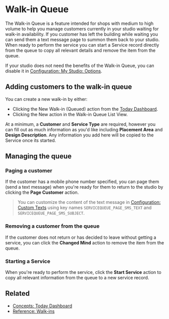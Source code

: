 # Walk-in Queue

The Walk-in Queue is a feature intended for shops with medium to high volume to help you manage customers currently in your studio waiting for walk-in availability. If you customer has left the building while waiting you can send them a text message page to summon them back to your studio. When ready to perform the service you can start a Service record directly from the queue to copy all relevant details and remove the item from the queue.

If your studio does not need the benefits of the Walk-in Queue, you can disable it in [Configuration: My Studio: Options](../configuration/my-studio.md/#service-options).

## Adding customers to the walk-in queue

You can create a new walk-in by either:

- Clicking the New Walk-in (Queued) action from the [Today Dashboard](today-dashboard.md).
- Clicking the New action in the Walk-in Queue List View.

At a minimum, a **Customer** and **Service Type** are required, however you can fill out as much information as you'd like including **Placement Area** and **Design Description**. Any information you add here will be copied to the Service once its started.

## Managing the queue

### Paging a customer

If the customer has a mobile phone number specified, you can page them (send a text message) when you're ready for them to return to the studio by clicking the **Page Customer** action.

> You can customize the content of the text message in [Configuration: Custom Texts](../configuration/custom-texts.md) using key names `SERVICEQUEUE_PAGE_SMS_TEXT` and `SERVICEQUEUE_PAGE_SMS_SUBJECT`.

### Removing a customer from the queue

If the customer does not return or has decided to leave without getting a service, you can click the **Changed Mind** action to remove the item from the queue.

### Starting a Service

When you're ready to perform the service, click the **Start Service** action to copy all relevant information from the queue to a new service record.

## Related
- [Concepts: Today Dashboard](../concepts/today-dashboard.md)
- [Reference: Walk-ins](../reference/walk-ins.md)